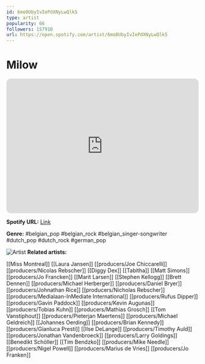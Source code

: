 ```yaml
---
id: 6mo0UbyIvIePdXNyLwQlk5
type: artist
popularity: 66
followers: 157910
url: https://open.spotify.com/artist/6mo0UbyIvIePdXNyLwQlk5
---
```

# Milow

<iframe style="border-radius:12px" src="https://open.spotify.com/embed/artist/6mo0UbyIvIePdXNyLwQlk5" width="100%" height="352" frameBorder="0" allowfullscreen="" allow="autoplay; clipboard-write; encrypted-media; fullscreen; picture-in-picture" loading="lazy"></iframe>

**Spotify URL:** [Link](https://open.spotify.com/artist/6mo0UbyIvIePdXNyLwQlk5)

**Genre:**  #belgian_pop #belgian_rock #belgian_singer-songwriter #dutch_pop #dutch_rock #german_pop

![Artist](https://i.scdn.co/image/ab6761610000e5ebb0c848b53166525d181ac4a6)
**Related artists:**

[[Miss Montreal]]
[[Laura Jansen]]
[[producers/Joe Chiccarelli]]
[[producers/Nicolas Rebscher]]
[[Diggy Dex]]
[[Tabitha]]
[[Matt Simons]]
[[producers/Jo Francken]]
[[Marit Larsen]]
[[Stephen Kellogg]]
[[Brett Dennen]]
[[producers/Michael Herberger]]
[[producers/Daniel Bryer]]
[[producers/Johnathan Rice]]
[[producers/Nicholas Rebscher]]
[[producers/Medialaan-InMediate International]]
[[producers/Rufus Dipper]]
[[producers/Gavin Paddock]]
[[producers/Kevin Augunas]]
[[producers/Tobias Kuhn]]
[[producers/Mathias Grosch]]
[[Tom Vanstiphout]]
[[producers/Pieterjan Maertens]]
[[producers/Michael Geldreich]]
[[Johannes Oerding]]
[[producers/Brian Kennedy]]
[[producers/Gianluca Presti]]
[[Ilse DeLange]]
[[producers/Timothy Auld]]
[[producers/Jonathan Vandenbroeck]]
[[producers/Larry Goldings]]
[[Benedikt Schöller]]
[[Tim Bendzko]]
[[producers/Mike Needle]]
[[producers/Nigel Powell]]
[[producers/Marius de Vries]]
[[producers/Jo Franken]]
